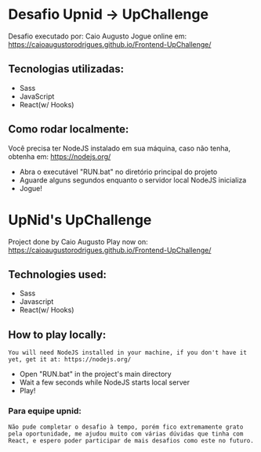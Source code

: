 # Desafio Upnid -> UpChallenge
Desafio executado por: Caio Augusto
Jogue online em: https://caioaugustorodrigues.github.io/Frontend-UpChallenge/

## Tecnologias utilizadas:
* Sass
* JavaScript
* React(w/ Hooks)

## Como rodar localmente:
  Você precisa ter NodeJS instalado em sua máquina, caso não tenha, obtenha em: https://nodejs.org/

  * Abra o executável "RUN.bat" no diretório principal do projeto
  * Aguarde alguns segundos enquanto o servidor local NodeJS inicializa
  * Jogue!

# UpNid's UpChallenge
Project done by Caio Augusto
Play now on: https://caioaugustorodrigues.github.io/Frontend-UpChallenge/

## Technologies used:
* Sass
* Javascript
* React(w/ Hooks)

## How to play locally:
    You will need NodeJS installed in your machine, if you don't have it yet, get it at: https://nodejs.org/

  * Open "RUN.bat" in the project's main directory
  * Wait a few seconds while NodeJS starts local server
  * Play!


### Para equipe upnid:
    Não pude completar o desafio à tempo, porém fico extremamente grato pela oportunidade, me ajudou muito com várias dúvidas que tinha com React, e espero poder participar de mais desafios como este no futuro.